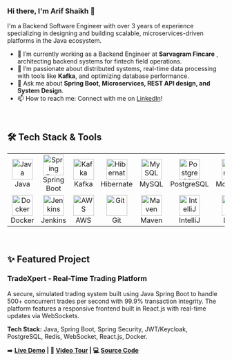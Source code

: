### Hi there, I'm Arif Shaikh 👋

I'm a Backend Software Engineer with over 3 years of experience specializing in designing and building scalable, microservices-driven platforms in the Java ecosystem.

- 🔭 I’m currently working as a Backend Engineer at **Sarvagram Fincare** , architecting backend systems for fintech field operations.
- 🌱 I’m passionate about distributed systems, real-time data processing with tools like **Kafka**, and optimizing database performance.
- 💬 Ask me about **Spring Boot, Microservices, REST API design, and System Design**.
- 📫 How to reach me: Connect with me on [LinkedIn](https://linkedin.com/in/mohd-arif-shaikh)!

<br/>

## 🛠️ Tech Stack & Tools

<table>
  <tr>
    <td align="center" width="96">
      <a href="#-tech-stack">
        <img src="https://skillicons.dev/icons?i=java" width="48" height="48" alt="Java" />
      </a>
      <br>Java
    </td>
    <td align="center" width="96">
      <a href="#-tech-stack">
        <img src="https://skillicons.dev/icons?i=spring" width="48" height="48" alt="Spring Boot" />
      </a>
      <br>Spring Boot
    </td>
    <td align="center" width="96">
      <a href="#-tech-stack">
        <img src="https://skillicons.dev/icons?i=kafka" width="48" height="48" alt="Kafka" />
      </a>
      <br>Kafka
    </td>
        <td align="center" width="96">
      <a href="#-tech-stack">
        <img src="https://skillicons.dev/icons?i=hibernate" width="48" height="48" alt="Hibernate" />
      </a>
      <br>Hibernate
    </td>
    <td align="center" width="96">
      <a href="#-tech-stack">
        <img src="https://skillicons.dev/icons?i=mysql" width="48" height="48" alt="MySQL" />
      </a>
      <br>MySQL
    </td>
    <td align="center" width="96">
      <a href="#-tech-stack">
        <img src="https://skillicons.dev/icons?i=postgres" width="48" height="48" alt="PostgreSQL" />
      </a>
      <br>PostgreSQL
    </td>
    <td align="center" width="96">
      <a href="#-tech-stack">
        <img src="https://skillicons.dev/icons?i=mongodb" width="48" height="48" alt="MongoDB" />
      </a>
      <br>MongoDB
    </td>
     <td align="center" width="96">
      <a href="#-tech-stack">
        <img src="https://skillicons.dev/icons?i=redis" width="48" height="48" alt="Redis" />
      </a>
      <br>Redis
    </td>
  </tr>
  <tr>
    <td align="center" width="96">
      <a href="#-tech-stack">
        <img src="https://skillicons.dev/icons?i=docker" width="48" height="48" alt="Docker" />
      </a>
      <br>Docker
    </td>
    <td align="center" width="96">
      <a href="#-tech-stack">
        <img src="https://skillicons.dev/icons?i=jenkins" width="48" height="48" alt="Jenkins" />
      </a>
      <br>Jenkins
    </td>
    <td align="center" width="96">
      <a href="#-tech-stack">
        <img src="https://skillicons.dev/icons?i=aws" width="48" height="48" alt="AWS" />
      </a>
      <br>AWS
    </td>
    <td align="center" width="96">
      <a href="#-tech-stack">
        <img src="https://skillicons.dev/icons?i=git" width="48" height="48" alt="Git" />
      </a>
      <br>Git
    </td>
    <td align="center" width="96">
      <a href="#-tech-stack">
        <img src="https://skillicons.dev/icons?i=maven" width="48" height="48" alt="Maven" />
      </a>
      <br>Maven
    </td>
        <td align="center" width="96">
      <a href="#-tech-stack">
        <img src="https://skillicons.dev/icons?i=idea" width="48" height="48" alt="IntelliJ" />
      </a>
      <br>IntelliJ
    </td>
    <td align="center" width="96">
      <a href="#-tech-stack">
        <img src="https://skillicons.dev/icons?i=linux" width="48" height="48" alt="Linux" />
      </a>
      <br>Linux
    </td>
    <td align="center" width="96">
      <a href="#-tech-stack">
        <img src="https://skillicons.dev/icons?i=react" width="48" height="48" alt="React" />
      </a>
      <br>React
    </td>
  </tr>
</table>

<br/>

## ✨ Featured Project

### TradeXpert - Real-Time Trading Platform

A secure, simulated trading system built using Java Spring Boot to handle 500+ concurrent trades per second with 99.9% transaction integrity. The platform features a responsive frontend built in React.js with real-time updates via WebSockets.

**Tech Stack:** Java, Spring Boot, Spring Security, JWT/Keycloak, PostgreSQL, Redis, WebSocket, React.js, Docker.

➡️ **[Live Demo](https://your-live-demo-link.com) | 🎥 [Video Tour](https://your-youtube-link.com) | 💻 [Source Code](https://github.com/mohd-arif-shaikh/TradeXpert)**

<br/>

